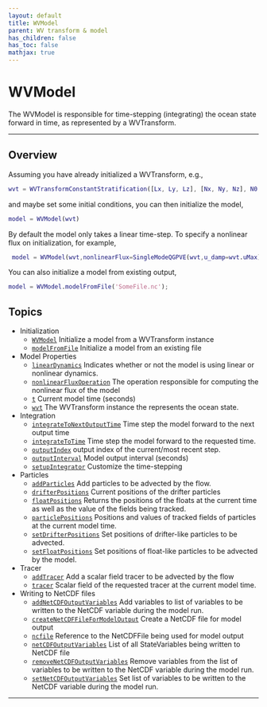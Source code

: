 ```yaml
---
layout: default
title: WVModel
parent: WV transform & model
has_children: false
has_toc: false
mathjax: true
---
```


#  WVModel

The WVModel is responsible for time-stepping (integrating) the ocean state forward in time, as represented by a WVTransform.


---

## Overview
 
  Assuming you have already initialized a WVTransform, e.g.,
  ```matlab
  wvt = WVTransformConstantStratification([Lx, Ly, Lz], [Nx, Ny, Nz], N0,latitude=latitude);
  ```
  and maybe set some initial conditions, you can then initialize the
  model,
  ```matlab
  model = WVModel(wvt)
  ```
  
  By default the model only takes a linear time-step. To specify a
  nonlinear flux on initialization, for example,
 ```matlab
  model = WVModel(wvt,nonlinearFlux=SingleModeQGPVE(wvt,u_damp=wvt.uMax));
 ```
 
  You can also initialize a model from existing output,
  ```matlab
  model = WVModel.modelFromFile('SomeFile.nc');
 ```
  
            


## Topics
+ Initialization
  + [`WVModel`](/classes-transform-and-model/wvmodel/wvmodel.html) Initialize a model from a WVTransform instance
  + [`modelFromFile`](/classes-transform-and-model/wvmodel/modelfromfile.html) Initialize a model from an existing file
+ Model Properties
  + [`linearDynamics`](/classes-transform-and-model/wvmodel/lineardynamics.html) Indicates whether or not the model is using linear or nonlinear dynamics.
  + [`nonlinearFluxOperation`](/classes-transform-and-model/wvmodel/nonlinearfluxoperation.html) The operation responsible for computing the nonlinear flux of the model
  + [`t`](/classes-transform-and-model/wvmodel/t.html) Current model time (seconds)
  + [`wvt`](/classes-transform-and-model/wvmodel/wvt.html) The WVTransform instance the represents the ocean state.
+ Integration
  + [`integrateToNextOutputTime`](/classes-transform-and-model/wvmodel/integratetonextoutputtime.html) Time step the model forward to the next output time
  + [`integrateToTime`](/classes-transform-and-model/wvmodel/integratetotime.html) Time step the model forward to the requested time.
  + [`outputIndex`](/classes-transform-and-model/wvmodel/outputindex.html) output index of the current/most recent step.
  + [`outputInterval`](/classes-transform-and-model/wvmodel/outputinterval.html) Model output interval (seconds)
  + [`setupIntegrator`](/classes-transform-and-model/wvmodel/setupintegrator.html) Customize the time-stepping
+ Particles
  + [`addParticles`](/classes-transform-and-model/wvmodel/addparticles.html) Add particles to be advected by the flow.
  + [`drifterPositions`](/classes-transform-and-model/wvmodel/drifterpositions.html) Current positions of the drifter particles
  + [`floatPositions`](/classes-transform-and-model/wvmodel/floatpositions.html) Returns the positions of the floats at the current time as well as the value of the fields being tracked.
  + [`particlePositions`](/classes-transform-and-model/wvmodel/particlepositions.html) Positions and values of tracked fields of particles at the current model time.
  + [`setDrifterPositions`](/classes-transform-and-model/wvmodel/setdrifterpositions.html) Set positions of drifter-like particles to be advected.
  + [`setFloatPositions`](/classes-transform-and-model/wvmodel/setfloatpositions.html) Set positions of float-like particles to be advected by the model.
+ Tracer
  + [`addTracer`](/classes-transform-and-model/wvmodel/addtracer.html) Add a scalar field tracer to be advected by the flow
  + [`tracer`](/classes-transform-and-model/wvmodel/tracer.html) Scalar field of the requested tracer at the current model time.
+ Writing to NetCDF files
  + [`addNetCDFOutputVariables`](/classes-transform-and-model/wvmodel/addnetcdfoutputvariables.html) Add variables to list of variables to be written to the NetCDF variable during the model run.
  + [`createNetCDFFileForModelOutput`](/classes-transform-and-model/wvmodel/createnetcdffileformodeloutput.html) Create a NetCDF file for model output
  + [`ncfile`](/classes-transform-and-model/wvmodel/ncfile.html) Reference to the NetCDFFile being used for model output
  + [`netCDFOutputVariables`](/classes-transform-and-model/wvmodel/netcdfoutputvariables.html) List of all StateVariables being written to NetCDF file
  + [`removeNetCDFOutputVariables`](/classes-transform-and-model/wvmodel/removenetcdfoutputvariables.html) Remove variables from the list of variables to be written to the NetCDF variable during the model run.
  + [`setNetCDFOutputVariables`](/classes-transform-and-model/wvmodel/setnetcdfoutputvariables.html) Set list of variables to be written to the NetCDF variable during the model run.


---